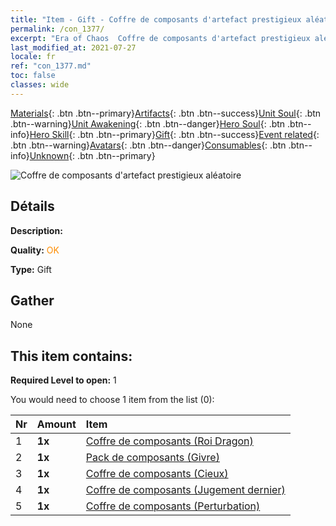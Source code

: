 ```yaml
---
title: "Item - Gift - Coffre de composants d'artefact prestigieux aléatoire"
permalink: /con_1377/
excerpt: "Era of Chaos  Coffre de composants d'artefact prestigieux aléatoire"
last_modified_at: 2021-07-27
locale: fr
ref: "con_1377.md"
toc: false
classes: wide
---
```

 [Materials](/ItemsFR/){: .btn .btn--primary}[Artifacts](/ItemsFR/Artifacts/){: .btn .btn--success}[Unit Soul](/ItemsFR/UnitSoul/){: .btn .btn--warning}[Unit Awakening](/ItemsFR/UnitAwakening/){: .btn .btn--danger}[Hero Soul](/ItemsFR/HeroSoul/){: .btn .btn--info}[Hero Skill](/ItemsFR/HeroSkill/){: .btn .btn--primary}[Gift](/ItemsFR/Gift/){: .btn .btn--success}[Event related](/ItemsFR/Events/){: .btn .btn--warning}[Avatars](/ItemsFR/Avatars/){: .btn .btn--danger}[Consumables](/ItemsFR/Consumables/){: .btn .btn--info}[Unknown](/ItemsFR/Unknown/){: .btn .btn--primary}

 ![Coffre de composants d'artefact prestigieux aléatoire](/images/t/i_906054.png)

## Détails
 **Description:** 

 **Quality:** <span style="color: #FF8C00">OK</span>

 **Type:** Gift

## Gather

  None

## This item contains:

 **Required Level to open:** 1

 You would need to choose 1 item from the list (0):

  | Nr | Amount |     Item    |
  |:---|:-------|:------------|
  | 1 |  **1x** | [Coffre de composants (Roi Dragon)](/ItemsFR/con_1348/) |  | 
  | 2 |  **1x** | [Pack de composants (Givre)](/ItemsFR/con_1352/) |  | 
  | 3 |  **1x** | [Coffre de composants (Cieux)](/ItemsFR/con_1354/) |  | 
  | 4 |  **1x** | [Coffre de composants (Jugement dernier)](/ItemsFR/con_1360/) |  | 
  | 5 |  **1x** | [Coffre de composants (Perturbation)](/ItemsFR/con_1371/) |  | 
